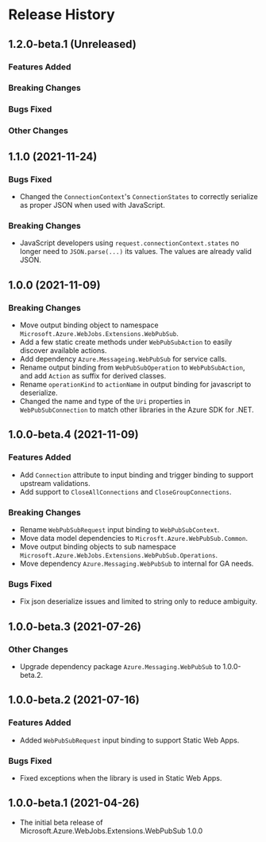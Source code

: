 # Release History

## 1.2.0-beta.1 (Unreleased)

### Features Added

### Breaking Changes

### Bugs Fixed

### Other Changes

## 1.1.0 (2021-11-24)

### Bugs Fixed
- Changed the `ConnectionContext`'s `ConnectionStates` to correctly serialize as proper JSON when used with JavaScript.

### Breaking Changes
- JavaScript developers using `request.connectionContext.states` no longer need to `JSON.parse(...)` its values.  The values are already valid JSON.

## 1.0.0 (2021-11-09)

### Breaking Changes
- Move output binding object to namespace `Microsoft.Azure.WebJobs.Extensions.WebPubSub`.
- Add a few static create methods under `WebPubSubAction` to easily discover available actions.
- Add dependency `Azure.Messageing.WebPubSub` for service calls.
- Rename output binding from `WebPubSubOperation` to `WebPubSubAction`, and add `Action` as suffix for derived classes.
- Rename `operationKind` to `actionName` in output binding for javascript to deserialize.
- Changed the name and type of the `Uri` properties in `WebPubSubConnection` to match other libraries in the Azure SDK for .NET.

## 1.0.0-beta.4 (2021-11-09)

### Features Added
- Add `Connection` attribute to input binding and trigger binding to support upstream validations.
- Add support to `CloseAllConnections` and `CloseGroupConnections`.

### Breaking Changes
- Rename `WebPubSubRequest` input binding to `WebPubSubContext`.
- Move data model dependencies to `Microsft.Azure.WebPubSub.Common`.
- Move output binding objects to sub namespace `Microsoft.Azure.WebJobs.Extensions.WebPubSub.Operations`.
- Move dependency `Azure.Messaging.WebPubSub` to internal for GA needs.

### Bugs Fixed
- Fix json deserialize issues and limited to string only to reduce ambiguity.

## 1.0.0-beta.3 (2021-07-26)

### Other Changes
- Upgrade dependency package `Azure.Messaging.WebPubSub` to 1.0.0-beta.2.

## 1.0.0-beta.2 (2021-07-16)

### Features Added
- Added `WebPubSubRequest` input binding to support Static Web Apps.

### Bugs Fixed
- Fixed exceptions when the library is used in Static Web Apps.

## 1.0.0-beta.1 (2021-04-26)
- The initial beta release of Microsoft.Azure.WebJobs.Extensions.WebPubSub 1.0.0
